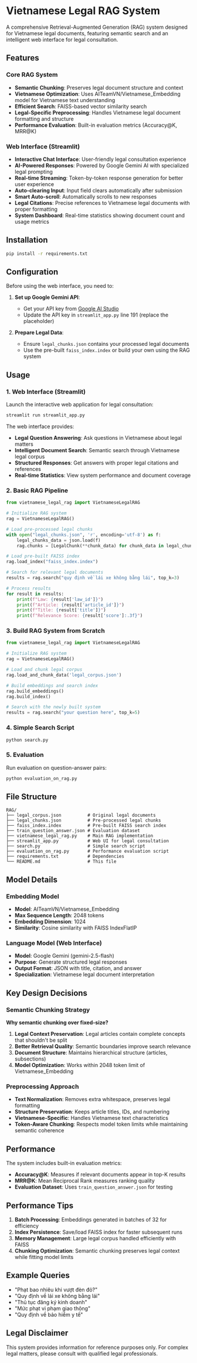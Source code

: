 # Vietnamese Legal RAG System

A comprehensive Retrieval-Augmented Generation (RAG) system designed for Vietnamese legal documents, featuring semantic search and an intelligent web interface for legal consultation.

## Features

### Core RAG System
- **Semantic Chunking**: Preserves legal document structure and context
- **Vietnamese Optimization**: Uses AITeamVN/Vietnamese_Embedding model for Vietnamese text understanding
- **Efficient Search**: FAISS-based vector similarity search
- **Legal-Specific Preprocessing**: Handles Vietnamese legal document formatting and structure
- **Performance Evaluation**: Built-in evaluation metrics (Accuracy@K, MRR@K)

### Web Interface (Streamlit)
- **Interactive Chat Interface**: User-friendly legal consultation experience
- **AI-Powered Responses**: Powered by Google Gemini AI with specialized legal prompting
- **Real-time Streaming**: Token-by-token response generation for better user experience
- **Auto-clearing Input**: Input field clears automatically after submission
- **Smart Auto-scroll**: Automatically scrolls to new responses
- **Legal Citations**: Precise references to Vietnamese legal documents with proper formatting
- **System Dashboard**: Real-time statistics showing document count and usage metrics

## Installation

```bash
pip install -r requirements.txt
```

## Configuration

Before using the web interface, you need to:

1. **Set up Google Gemini API**: 
   - Get your API key from [Google AI Studio](https://makersuite.google.com/app/apikey)
   - Update the API key in `streamlit_app.py` line 191 (replace the placeholder)

2. **Prepare Legal Data**:
   - Ensure `legal_chunks.json` contains your processed legal documents
   - Use the pre-built `faiss_index.index` or build your own using the RAG system

## Usage

### 1. Web Interface (Streamlit)

Launch the interactive web application for legal consultation:

```bash
streamlit run streamlit_app.py
```

The web interface provides:
- **Legal Question Answering**: Ask questions in Vietnamese about legal matters
- **Intelligent Document Search**: Semantic search through Vietnamese legal corpus
- **Structured Responses**: Get answers with proper legal citations and references
- **Real-time Statistics**: View system performance and document coverage

### 2. Basic RAG Pipeline

```python
from vietnamese_legal_rag import VietnameseLegalRAG

# Initialize RAG system
rag = VietnameseLegalRAG()

# Load pre-processed legal chunks
with open("legal_chunks.json", 'r', encoding='utf-8') as f:
    legal_chunks_data = json.load(f)
    rag.chunks = [LegalChunk(**chunk_data) for chunk_data in legal_chunks_data]

# Load pre-built FAISS index
rag.load_index("faiss_index.index")

# Search for relevant legal documents
results = rag.search("quy định về lái xe không bằng lái", top_k=3)

# Process results
for result in results:
    print(f"Law: {result['law_id']}")
    print(f"Article: {result['article_id']}")
    print(f"Title: {result['title']}")
    print(f"Relevance Score: {result['score']:.3f}")
```

### 3. Build RAG System from Scratch

```python
from vietnamese_legal_rag import VietnameseLegalRAG

# Initialize RAG system
rag = VietnameseLegalRAG()

# Load and chunk legal corpus
rag.load_and_chunk_data('legal_corpus.json')

# Build embeddings and search index
rag.build_embeddings()
rag.build_index()

# Search with the newly built system
results = rag.search("your question here", top_k=5)
```

### 4. Simple Search Script

```bash
python search.py
```

### 5. Evaluation

Run evaluation on question-answer pairs:

```bash
python evaluation_on_rag.py
```

## File Structure

```
RAG/
├── legal_corpus.json          # Original legal documents
├── legal_chunks.json          # Pre-processed legal chunks
├── faiss_index.index          # Pre-built FAISS search index
├── train_question_answer.json # Evaluation dataset
├── vietnamese_legal_rag.py    # Main RAG implementation
├── streamlit_app.py           # Web UI for legal consultation
├── search.py                  # Simple search script
├── evaluation_on_rag.py       # Performance evaluation script
├── requirements.txt           # Dependencies
└── README.md                  # This file
```

## Model Details

### Embedding Model
- **Model**: AITeamVN/Vietnamese_Embedding
- **Max Sequence Length**: 2048 tokens
- **Embedding Dimension**: 1024
- **Similarity**: Cosine similarity with FAISS IndexFlatIP

### Language Model (Web Interface)
- **Model**: Google Gemini (gemini-2.5-flash)
- **Purpose**: Generate structured legal responses
- **Output Format**: JSON with title, citation, and answer
- **Specialization**: Vietnamese legal document interpretation

## Key Design Decisions

### Semantic Chunking Strategy

**Why semantic chunking over fixed-size?**

1. **Legal Context Preservation**: Legal articles contain complete concepts that shouldn't be split
2. **Better Retrieval Quality**: Semantic boundaries improve search relevance  
3. **Document Structure**: Maintains hierarchical structure (articles, subsections)
4. **Model Optimization**: Works within 2048 token limit of Vietnamese_Embedding

### Preprocessing Approach

- **Text Normalization**: Removes extra whitespace, preserves legal formatting
- **Structure Preservation**: Keeps article titles, IDs, and numbering
- **Vietnamese-Specific**: Handles Vietnamese text characteristics
- **Token-Aware Chunking**: Respects model token limits while maintaining semantic coherence

## Performance

The system includes built-in evaluation metrics:

- **Accuracy@K**: Measures if relevant documents appear in top-K results
- **MRR@K**: Mean Reciprocal Rank measures ranking quality
- **Evaluation Dataset**: Uses `train_question_answer.json` for testing

## Performance Tips

1. **Batch Processing**: Embeddings generated in batches of 32 for efficiency
2. **Index Persistence**: Save/load FAISS index for faster subsequent runs
3. **Memory Management**: Large legal corpus handled efficiently with FAISS
4. **Chunking Optimization**: Semantic chunking preserves legal context while fitting model limits

## Example Queries

- "Phạt bao nhiêu khi vượt đèn đỏ?"
- "Quy định về lái xe không bằng lái"
- "Thủ tục đăng ký kinh doanh"
- "Mức phạt vi phạm giao thông"
- "Quy định về bảo hiểm y tế"

## Legal Disclaimer

This system provides information for reference purposes only. For complex legal matters, please consult with qualified legal professionals.